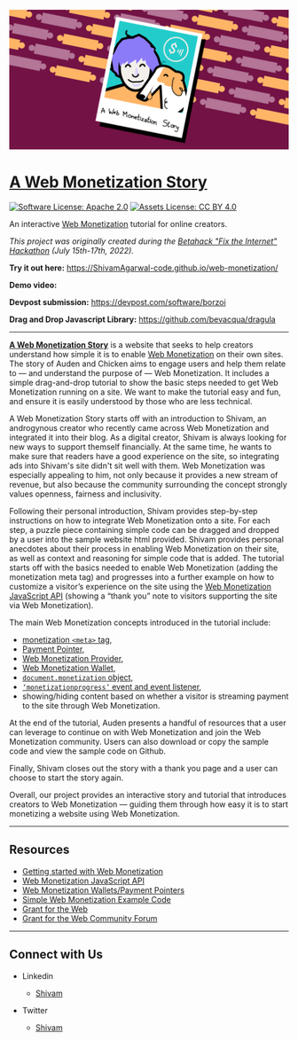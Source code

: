 ![Polaroid of Shivam and Bob](assets/preview_1280x640.png)

# [**A Web Monetization Story**](https://ShivamAgarwal-code.github.io/web-monetization/)

[![Software License: Apache 2.0](https://img.shields.io/badge/License-Apache%202.0-blue.svg)](https://opensource.org/licenses/Apache-2.0)
[![Assets License: CC BY 4.0](https://img.shields.io/badge/License-CC%20BY%204.0-lightgrey.svg)](https://creativecommons.org/licenses/by/4.0/)

An interactive [Web Monetization](https://webmonetization.org/) tutorial for online creators.

_This project was originally created during the [Betahack "Fix the Internet" Hackathon](https://hacktherunway.devpost.com/) (July 15th-17th, 2022)._

**Try it out here:** https://ShivamAgarwal-code.github.io/web-monetization/

**Demo video:** 

**Devpost submission:** https://devpost.com/software/borzoi

**Drag and Drop Javascript Library:** https://github.com/bevacqua/dragula

---

[**A Web Monetization Story**](https://ShivamAgarwal-code.github.io/web-monetization/) is a website that 
seeks to help creators understand how simple it is to enable [Web Monetization](https://webmonetization.org/) 
on their own sites. The story of Auden and Chicken aims to engage users and help them relate to — and 
understand the purpose of — Web Monetization. It includes a simple drag-and-drop tutorial to show the basic 
steps needed to get Web Monetization running on a site. We want to make the tutorial easy and fun, and ensure 
it is easily understood by those who are less technical.

A Web Monetization Story starts off with an introduction to Shivam, an androgynous creator who recently 
came across Web Monetization and integrated it into their blog. As a digital creator, Shivam is always 
looking for new ways to support themself financially. At the same time, he wants to make sure that 
readers have a good experience on the site, so integrating ads into Shivam's site didn't sit well with 
them. Web Monetization was especially appealing to him, not only because it provides a new stream of 
revenue, but also because the community surrounding the concept strongly values openness, fairness and 
inclusivity.

Following their personal introduction, Shivam provides step-by-step instructions on how to integrate Web 
Monetization onto a site. For each step, a puzzle piece containing simple code can be dragged and dropped 
by a user into the sample website html provided. Shivam provides personal anecdotes about their process in 
enabling Web Monetization on their site, as well as context and reasoning for simple code that is added. 
The tutorial starts off with the basics needed to enable Web Monetization (adding the monetization meta 
tag) and progresses into a further example on how to customize a visitor’s experience on the site using 
the [Web Monetization JavaScript API](https://webmonetization.org/docs/api) (showing a “thank you” note 
to visitors supporting the site via Web Monetization).

The main Web Monetization concepts introduced in the tutorial include: 
- [monetization `<meta>` tag](https://webmonetization.org/docs/getting-started#3-create-your-meta-tag), 
- [Payment Pointer](https://paymentpointers.org/), 
- [Web Monetization Provider](https://webmonetization.org/docs/sending), 
- [Web Monetization Wallet](https://webmonetization.org/docs/ilp-wallets), 
- [`document.monetization` object](https://webmonetization.org/docs/api#documentmonetization), 
- [`‘monetizationprogress’` event and event listener](https://webmonetization.org/docs/api#monetizationprogress), 
- showing/hiding content based on whether a visitor is streaming payment to the site through Web Monetization.

At the end of the tutorial, Auden presents a handful of resources that a user can leverage to continue on 
with Web Monetization and join the Web Monetization community. Users can also download or copy the sample 
code and view the sample code on Github.

Finally, Shivam closes out the story with a thank you page and a user can choose to start the story again.

Overall, our project provides an interactive story and tutorial that introduces creators to Web Monetization 
— guiding them through how easy it is to start monetizing a website using Web Monetization.

---

## Resources

- [Getting started with Web Monetization](https://webmonetization.org/docs/getting-started)
- [Web Monetization JavaScript API](https://webmonetization.org/docs/api)
- [Web Monetization Wallets/Payment Pointers](https://webmonetization.org/docs/ilp-wallets#payment-pointers)
- [Simple Web Monetization Example Code](https://github.com/ShivamAgarwal-code/web-monetization-base/blob/master/simple.html)
- [Grant for the Web](https://grantfortheweb.org/)
- [Grant for the Web Community Forum](https://forum.grantfortheweb.org/)

---

## Connect with Us
- Linkedin
  - [Shivam](https://www.linkedin.com/in/shivam-agarwal-code/)

- Twitter
  - [Shivam](https://twitter.com/ShivamA40077372)
  
